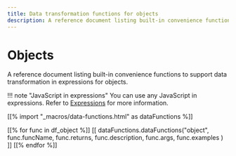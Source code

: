 ```yaml
---
title: Data transformation functions for objects
description: A reference document listing built-in convenience functions to support data transformation in expressions for objects.
---
```


# Objects

A reference document listing built-in convenience functions to support data transformation in expressions for objects.

!!! note "JavaScript in expressions"
		You can use any JavaScript in expressions. Refer to [Expressions](/code-examples/expressions/) for more information.

[[% import "_macros/data-functions.html" as dataFunctions %]]

[[% for func in df_object %]]
[[ dataFunctions.dataFunctions("object", func.funcName, func.returns, func.description, func.args, func.examples ) ]]
[[% endfor %]]
